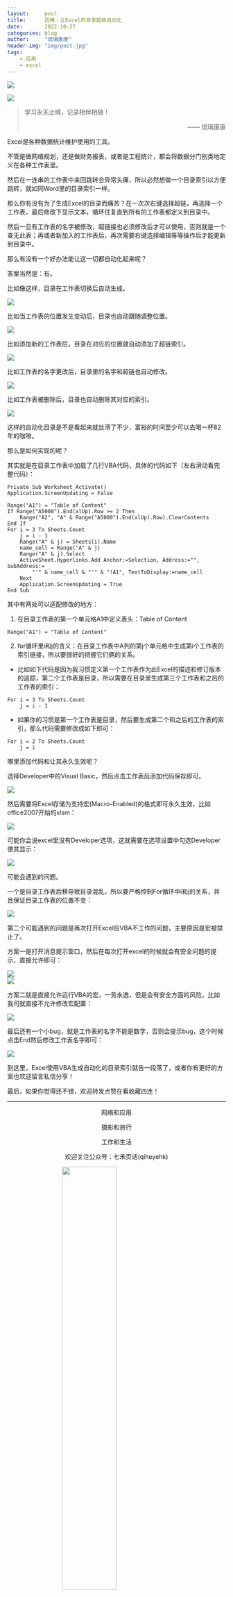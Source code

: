 ```yaml
---
layout:     post
title:      应用｜让Excel的目录超级自动化
date:       2022-10-27
categories: blog
author:     "琉璃康康"
header-img: "img/post.jpg"
tags:
    - 应用
    - excel
---
```


<style>
img{
  display:block;
  margin:0
  auto;
}
</style>

<meta name="referrer" content="never">

![][0]

![][1]

> 学习永无止境，记录相伴相随！
> <p align="right">—— 琉璃康康</p>

Excel是各种数据统计维护使用的工具。

不管是做网络规划，还是做财务报表，或者是工程统计，都会将数据分门别类地定义在各种工作表里。

然后在一连串的工作表中来回跳转会异常头痛，所以必然想做一个目录索引以方便跳转，就如同Word里的目录索引一样。

​那么你有没有为了生成Excel的目录而痛苦？在一次次右键选择超链，再选择一个工作表，最后修改下显示文本，循环往复直到所有的工作表都定义到目录中。

然后一旦有工作表的名字被修改，超链接也必须修改后才可以使用，否则就是一个查无此表；再或者新加入的工作表后，再次需要右键选择编辑等等操作后才能更新到目录中。

​那么有没有一个好办法能让这一切都自动化起来呢？

答案当然是：有。

比如像这样，目录在工作表切换后自动生成。

![][2]

比如当工作表的位置发生变动后，目录也自动跟随调整位置。

![][3]

比如添加新的工作表后，目录在对应的位置就自动添加了超链索引。

![][4]

比如工作表的名字更改后，目录里的名字和超链也自动修改。

![][5]

比如工作表被删除后，目录也自动删除其对应的索引。

![][6]

这样的自动化目录是不是看起来就丝滑了不少，富裕的时间至少可以去喝一杯82年的咖啡。

那么是如何实现的呢？

其实就是在目录工作表中加载了几行VBA代码，具体的代码如下（左右滑动看完整代码）：
```
Private Sub Worksheet_Activate()
Application.ScreenUpdating = False

Range("A1") = "Table of Content"
If Range("A5000").End(xlUp).Row >= 2 Then
    Range("A2", "A" & Range("A5000").End(xlUp).Row).ClearContents
End If
For i = 3 To Sheets.Count
    j = i - 1
    Range("A" & j) = Sheets(i).Name
    name_cell = Range("A" & j)
    Range("A" & j).Select
    ActiveSheet.Hyperlinks.Add Anchor:=Selection, Address:="", SubAddress:= _
        "'" & name_cell & "'" & "!A1", TextToDisplay:=name_cell
    Next
    Application.ScreenUpdating = True
End Sub
```

其中有两处可以适配修改的地方：

1. 在目录工作表的第一个单元格A1中定义表头：Table of Content
```
Range("A1") = "Table of Content"
```

2. for循环里i和j的含义：在目录工作表中A列的第j个单元格中生成第i个工作表的索引链接，所以要很好的把握它们俩的关系。

- 比如如下代码是因为我习惯定义第一个工作表作为此Excel的描述和修订版本的追踪，第二个工作表是目录，所以需要在目录里生成第三个工作表和之后的工作表的索引：
```
For i = 3 To Sheets.Count
    j = i - 1
```

- 如果你的习惯是第一个工作表是目录，然后要生成第二个和之后的工作表的索引，那么代码需要修改成如下即可：
```
For i = 2 To Sheets.Count
    j = i
```

哪里添加代码和让其永久生效呢？

选择Developer中的Visual Basic，然后点击工作表后添加代码保存即可。

![][8]

​然后需要将Excel存储为支持宏(Macro-Enabled)的格式即可永久生效，比如office2007开始的xlsm：

![][9]

可能你会说excel里没有Developer选项，这就需要在选项设置中勾选Developer使其显示：

![][10]


可能会遇到的问题。

一个是目录工作表后移导致目录混乱，所以要严格控制For循环中i和j的关系，并且保证目录工作表的位置不变：

![][11]

第二个可能遇到的问题是再次打开Excel后VBA不工作的问题，主要原因是宏被禁止了。

方案一是打开消息提示窗口，然后在每次打开excel的时候就会有安全问题的提示，直接允许即可：

![][12]
![][13]

​方案二就是直接允许运行VBA的宏，一劳永逸，但是会有安全方面的风险，比如我司就直接不允许修改宏配置：

![][14]

最后还有一个小bug，就是工作表的名字不能是数字，否则会提示bug，这个时候点击End然后修改工作表名字即可：

![][15]

到这里，Excel使用VBA生成自动化的目录索引就告一段落了，或者你有更好的方案也欢迎留言私信分享！

最后，如果你觉得还不错，欢迎转发点赞在看收藏四连！

------------
<p align="center">网络和应用</p>
<p align="center">摄影和旅行</p>
<p align="center">工作和生活</p>
<p align="center">欢迎关注公众号：七禾页话(qiheyehk)</p>
<img src="https://mmbiz.qpic.cn/mmbiz_jpg/QqiaFS6NT0eAaCjLpPgUZricqK7lIOO3hYEYIbjibRlYaiaTsib0reaQfQTmaibVw2QqZLibBWpCHJdg0v3V7yX8sQgWw/0?wx_fmt=jpeg" width="50%"/>


[0]: http://mmbiz.qpic.cn/mmbiz_gif/QqiaFS6NT0eCHicr2j8v4oD4rClUscedr9r55alibqTP1e9kss3HO7voULLsEv4yicuFFy0IJJeLAzX88yzyU9VTgA/640?wx_fmt=gif


[1]: https://mmbiz.qpic.cn/mmbiz_jpg/QqiaFS6NT0eCWR0fM2otXLIOf01GjluIYxIZNKpj5GMzclAI6wrO123XP9hY1csWvGytssBWSzdVKhKjIo1drKA/0?wx_fmt=jpeg


[2]: https://mmbiz.qpic.cn/mmbiz_gif/QqiaFS6NT0eCWR0fM2otXLIOf01GjluIYhggAeAJdHE8BYHEbXVRw32UoXiatJIViaRsvjtU6qHgZUlmH5nlqfiazA/0?wx_fmt=gif


[3]: https://mmbiz.qpic.cn/mmbiz_gif/QqiaFS6NT0eCWR0fM2otXLIOf01GjluIYPUESIrfdfiaItByxNMjgrZkYMdexPPfkhn02fNrGjcQ3RhW2GkmbZzA/0?wx_fmt=gif


[4]: https://mmbiz.qpic.cn/mmbiz_gif/QqiaFS6NT0eCWR0fM2otXLIOf01GjluIYDxLTcSHfIjDCkia0BVG6iaOWP6dpH9OoG3n0co8zstxaxLic9z2INibDyw/0?wx_fmt=gif


[5]: https://mmbiz.qpic.cn/mmbiz_gif/QqiaFS6NT0eCWR0fM2otXLIOf01GjluIYRUvqStZ916bAW9uGnoTqcq2EfvE1vwXn7u7jS5wGphvzH9cdggHLkg/0?wx_fmt=gif


[6]: https://mmbiz.qpic.cn/mmbiz_gif/QqiaFS6NT0eCWR0fM2otXLIOf01GjluIYsZkV8XeH1xhz1Z5zPZM74JJWQ98hKQgCoslLE5ztEdyX75uwAIxu0Q/0?wx_fmt=gif


[7]: https://mmbiz.qpic.cn/mmbiz_gif/QqiaFS6NT0eCWR0fM2otXLIOf01GjluIYk6NVJmibZyknJxOicRfwSLUiarw05tgTISlicv9AsDYcLYF3yl68bAvrtA/0?wx_fmt=gif


[8]: https://mmbiz.qpic.cn/mmbiz_png/QqiaFS6NT0eCWR0fM2otXLIOf01GjluIYBhfu7SWxK0ibuolAGpc2eNGORBupQoz69Ucn5ZAOSeVZbhdOJThj7iaw/0?wx_fmt=png


[9]: https://mmbiz.qpic.cn/mmbiz_png/QqiaFS6NT0eCWR0fM2otXLIOf01GjluIYSJiaM5AQydXynhAalRHsicFySNrS8qwZRFBlAog4eIkvo9VrkpyqV92Q/0?wx_fmt=png


[10]: https://mmbiz.qpic.cn/mmbiz_png/QqiaFS6NT0eCWR0fM2otXLIOf01GjluIYkUmeGyofibVdWrNGRF5SicpmQ1KREQ3yhkbbN8ePoFO699kue1B4b47w/0?wx_fmt=png


[11]: https://mmbiz.qpic.cn/mmbiz_png/QqiaFS6NT0eCWR0fM2otXLIOf01GjluIYiarWqNicXMMbkS2mWCicUib4qmUytk3xLXnF8wFD2cm7zWdEuG8OT4xBSA/0?wx_fmt=png


[12]: https://mmbiz.qpic.cn/mmbiz_png/QqiaFS6NT0eCWR0fM2otXLIOf01GjluIYicQtr0ic5x5LGgAQH5diaoziaeP0qc7fJOQ8V3OlHl8ZlibzIrCzzL1I85Q/0?wx_fmt=png


[13]: https://mmbiz.qpic.cn/mmbiz_png/QqiaFS6NT0eCWR0fM2otXLIOf01GjluIYmIfzvXnmxud7SV8JX2j04TZCuU3gJdfuDleSxI99bVc7xynnLJKf7A/0?wx_fmt=png


[14]: https://mmbiz.qpic.cn/mmbiz_png/QqiaFS6NT0eCWR0fM2otXLIOf01GjluIYNXv89SmASRscMC5icBGZenHolmbHvaOkMPrZ4FYPcw0VjTuMucvtNJA/0?wx_fmt=png


[15]: https://mmbiz.qpic.cn/mmbiz_png/QqiaFS6NT0eCWR0fM2otXLIOf01GjluIYBlAQ12MIox2u2L3gibG8TYibulOLqibD9wlNupOJahrf2WcEF7ZSzKmyA/0?wx_fmt=png



